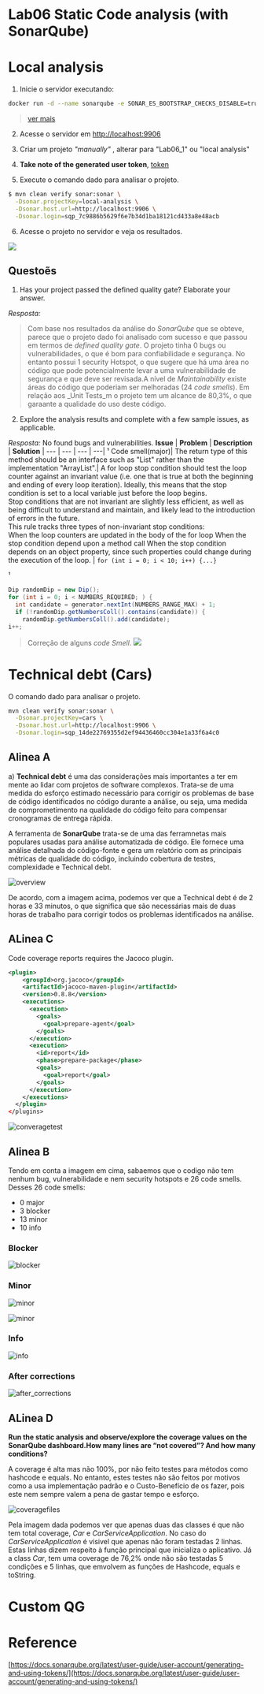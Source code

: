 # Lab06 Static Code analysis (with SonarQube)

# Local analysis

1. Inicie o servidor executando:
```bash
docker run -d --name sonarqube -e SONAR_ES_BOOTSTRAP_CHECKS_DISABLE=true -p 9906:9000 sonarqube:latest
```
>[ver mais](https://docs.sonarqube.org/latest/try-out-sonarqube/)
2. Acesse o servidor em [http://localhost:9906](http://localhost:9906)

3. Criar um projeto _"manually"_ , alterar para "Lab06_1" ou "local analysis"

4. **Take note of the generated user token**, [token](/notas.txt)

5. Execute o comando dado para analisar o projeto.
```bash
$ mvn clean verify sonar:sonar \
  -Dsonar.projectKey=local-analysis \
  -Dsonar.host.url=http://localhost:9906 \
  -Dsonar.login=sqp_7c9886b5629f6e7b34d1ba18121cd433a8e48acb

```

6. Acesse o projeto no servidor e veja os resultados.

![](Lab06_1/LocalAnalysis.png)
## Questoẽs

1. Has your project passed the defined quality gate? Elaborate your answer.

_Resposta:_
> Com base nos resultados da análise do _SonarQube_ que se obteve, parece que o projeto dado foi analisado com sucesso e que passou em termos de _defined quality gate_.
> O projeto tinha 0 bugs ou vulnerabilidades, o que é bom para confiabilidade e segurança. No entanto possui 1 security Hotspot, o que sugere que há uma área no código que pode potencialmente levar a uma vulnerabilidade de segurança e que deve ser revisada.A nível de _Maintainability_ existe áreas do código que poderiam ser melhoradas (24 _code smells_). 
> Em relação aos _Unit Tests_m o projeto tem um alcance de 80,3%, o que garaante a qualidade do uso deste código.



2. Explore the analysis results and complete with a few sample issues, as applicable. 

_Resposta:_
No found bugs and vulnerabilities.
 **Issue** | **Problem** | **Description** | **Solution** |
 --- | --- | --- | ---| 
¹ Code smell(major)| The return type of this method should be an interface such as "List" rather than the implementation "ArrayList".| A for loop stop condition should test the loop counter against an invariant value (i.e. one that is true at both the beginning and ending of every loop iteration). Ideally, this means that the stop condition is set to a local variable just before the loop begins.<br> Stop conditions that are not invariant are slightly less efficient, as well as being difficult to understand and maintain, and likely lead to the introduction of errors in the future.<br> This rule tracks three types of non-invariant stop conditions:<br> When the loop counters are updated in the body of the for loop When the stop condition depend upon a method call When the stop condition depends on an object property, since such properties could change during the execution of the loop.  | `for (int i = 0; i < 10; i++) {...}`

¹
```java
Dip randomDip = new Dip();
for (int i = 0; i < NUMBERS_REQUIRED; ) {
  int candidate = generator.nextInt(NUMBERS_RANGE_MAX) + 1;
  if (!randomDip.getNumbersColl().contains(candidate)) {
    randomDip.getNumbersColl().add(candidate);
i++;
```


> Correção de alguns _code Smell_.
![](Lab06_1/refactory.png)

# Technical debt (Cars)
O comando dado para analisar o projeto.

  ```bash 
  mvn clean verify sonar:sonar \
    -Dsonar.projectKey=cars \
    -Dsonar.host.url=http://localhost:9906 \
    -Dsonar.login=sqp_14de22769355d2ef94436460cc304e1a33f6a4c0
  ```
## Alinea A
a) **Technical debt** é uma das considerações mais importantes a ter em mente ao lidar com projetos de software complexos. Trata-se de uma medida do esforço estimado necessário para corrigir os problemas de base de código identificados no código durante a análise, ou seja,  uma medida de comprometimento na qualidade do código feito para compensar cronogramas de entrega rápida. 

A ferramenta de **SonarQube** trata-se de uma das ferramnetas mais populares usadas para análise automatizada de código. Ele fornece uma análise detalhada do código-fonte e gera um relatório com as principais métricas de qualidade do código, incluindo cobertura de testes, complexidade e Technical debt.

![overview](Lab06_2/overview.png)

De acordo, com a imagem acima, podemos ver que a Technical debt é de 2 horas e 33 minutos, o que significa que são necessárias mais de duas horas de trabalho para corrigir todos os problemas identificados na análise. 

## ALinea C
Code coverage reports requires the Jacoco plugin. 
```xml 
<plugin>
    <groupId>org.jacoco</groupId>
    <artifactId>jacoco-maven-plugin</artifactId>
    <version>0.8.8</version>
    <executions>
      <execution>
        <goals>
          <goal>prepare-agent</goal>
        </goals>
      </execution>
      <execution>
        <id>report</id>
        <phase>prepare-package</phase>
        <goals>
          <goal>report</goal>
        </goals>
      </execution>
    </executions>
  </plugin>
</plugins>
```

![converagetest](Lab06_2/converagetest.png)

## Alinea B
Tendo em conta a imagem em cima, sabaemos que o codigo não tem nenhum bug, vulnerabilidade e nem security hotspots e 26 code smells.
Desses 26 code smells:
- 0 major
- 3 blocker
- 13 minor
- 10 info

### Blocker
![blocker](Lab06_2/codeSmellsBlocker.png)

### Minor
![minor](Lab06_2/codeSmellsMinorPart1.png)

![minor](Lab06_2/codeSmellsMinorPart2.png)

### Info
![info](Lab06_2/codeSmellsInfo.png)

### After corrections
![after_corrections](Lab06_2/after_corrections.png)

## ALinea D
**Run the static analysis and observe/explore the coverage values on the SonarQube dashboard.How many lines are “not covered”? And how many conditions?**

A coverage é alta mas não 100%, por não feito testes para métodos como hashcode e equals. No entanto, estes testes não são feitos por motivos como a usa implementação padrão e o Custo-Benefício de os fazer, pois este nem sempre valem a pena de gastar tempo e esforço.

![coveragefiles](Lab06_2/coverageFiles.png)

Pela imagem dada podemos ver que apenas duas das classes é que não tem total coverage, _Car_ e _CarServiceApplication_.
No caso do _CarServiceApplication_ é visivel que apenas não foram testadas 2 linhas. Estas linhas dizem respeito à função principal que inicializa o aplicativo. 
Já a class _Car_, tem uma coverage de 76,2% onde não são testadas 5 condições e 5 linhas, que emvolvem as funções de Hashcode, equals e toString.


# Custom QG


# Reference
[https://docs.sonarqube.org/latest/user-guide/user-account/generating-and-using-tokens/](https://docs.sonarqube.org/latest/user-guide/user-account/generating-and-using-tokens/)
